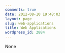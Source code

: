 ```yaml
---
comments: true
date: 2012-08-10 19:48:03
layout: page
slug: web-applications
title: Web Applications
wordpress_id: 2884
---
```


None
